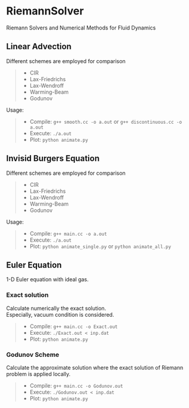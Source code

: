 # RiemannSolver
Riemann Solvers and Numerical Methods for Fluid Dynamics 

## Linear Advection
Different schemes are employed for comparison
> * CIR  
> * Lax-Friedrichs  
> * Lax-Wendroff  
> * Warming-Beam  
> * Godunov  

Usage:  
> * Compile: `g++ smooth.cc -o a.out` or `g++ discontinuous.cc -o a.out` 
> * Execute: `./a.out`  
> * Plot: `python animate.py`

## Invisid Burgers Equation
Different schemes are employed for comparison
> * CIR  
> * Lax-Friedrichs  
> * Lax-Wendroff  
> * Warming-Beam  
> * Godunov  

Usage:  
> * Compile: `g++ main.cc -o a.out`
> * Execute: `./a.out`  
> * Plot: `python animate_single.py` or `python animate_all.py`

## Euler Equation
1-D Euler equation with ideal gas.
### Exact solution
Calculate numerically the exact solution.  
Especially, vacuum condition is considered.
> * Compile: `g++ main.cc -o Exact.out`  
> * Execute: `./Exact.out < inp.dat`  
> * Plot: `python animate.py`
### Godunov Scheme
Calculate the approximate solution where the exact solution of Riemann problem is applied locally.  
> * Compile: `g++ main.cc -o Godunov.out`  
> * Execute: `./Godunov.out < inp.dat`  
> * Plot: `python animate.py`


